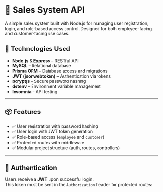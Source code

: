 # 🛒 Sales System API

A simple sales system built with Node.js for managing user registration, login, and role-based access control. Designed for both employee-facing and customer-facing use cases.

## 🚀 Technologies Used

- **Node.js** & **Express** – RESTful API
- **MySQL** – Relational database
- **Prisma ORM** – Database access and migrations
- **JWT (jsonwebtoken)** – Authentication via tokens
- **bcryptjs** – Secure password hashing
- **dotenv** – Environment variable management
- **Insomnia** – API testing

---

## 📦 Features

- ✅ User registration with password hashing
- ✅ User login with JWT token generation
- ✅ Role-based access (`employee` and `customer`)
- ✅ Protected routes with middleware
- ✅ Modular project structure (auth, routes, controllers)

---

## 🔐 Authentication

Users receive a **JWT** upon successful login.  
This token must be sent in the `Authorization` header for protected routes:

